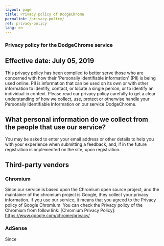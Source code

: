 ```yaml
---
layout: page
title: Privacy policy of DodgeChrome
permalink: /privacy-policy/
ref: privacy-policy
lang: en
---
```


### Privacy policy for the DodgeChrome service

## Effective date: July 05, 2019

This privacy policy has been compiled to better serve those who are concerned with how their 'Personally identifiable information' (PII) is being used online. PII is information that can be used on its own or with other information to identify, contact, or locate a single person, or to identify an individual in context. Please read our privacy policy carefully to get a clear understanding of how we collect, use, protect or otherwise handle your Personally Identifiable Information on our service DodgeChrome.

## What personal information do we collect from the people that use our service?
You may be asked to enter your email address or other details to help you with your experience when submitting a feedback, and, if in the future registration is implemented on the site, upon registration.

## Third-party vendors

### Chromium
Since our service is based upon the Chromium open source project, and the maintainer of the chromium project is Google, they collect your privacy information. If you use our service, it means that you agreed to the Privacy policy of Google Chromium. You can check the Privacy policy of the Chromium from follow link:
[Chromium Privacy Policy]: https://www.google.com/chrome/privacy/

### AdSense
Since 
